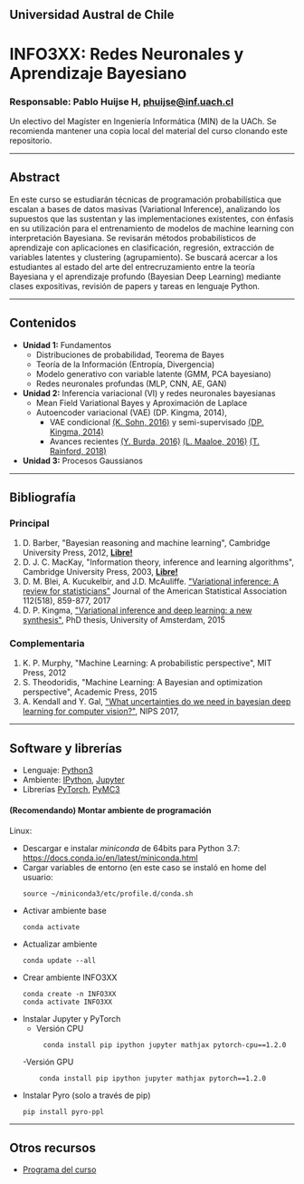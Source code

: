 ## Universidad Austral de Chile

# INFO3XX: Redes Neuronales y Aprendizaje Bayesiano

### Responsable: Pablo Huijse H, phuijse@inf.uach.cl

Un electivo del Magíster en Ingeniería Informática (MIN) de la UACh. Se recomienda mantener una copia local del material del curso clonando este repositorio. 

***
## Abstract

En este curso se estudiarán técnicas de programación probabilística que escalan a bases de datos masivas (Variational Inference), analizando los supuestos que las sustentan y las implementaciones existentes, con énfasis en su utilización para el entrenamiento de modelos de machine learning con interpretación Bayesiana. Se revisarán métodos probabilísticos de aprendizaje con aplicaciones en clasificación, regresión, extracción de variables latentes y clustering (agrupamiento). Se buscará acercar a los estudiantes al estado del arte del entrecruzamiento entre la teoría Bayesiana y el aprendizaje profundo (Bayesian Deep Learning) mediante clases expositivas, revisión de papers y tareas en lenguaje Python.


***
## Contenidos

- **Unidad 1:** Fundamentos
    - Distribuciones de probabilidad, Teorema de Bayes
    - Teoría de la Información (Entropía, Divergencia)
    - Modelo generativo con variable latente (GMM, PCA bayesiano)
    - Redes neuronales profundas (MLP, CNN, AE, GAN)
- **Unidad 2:** Inferencia variacional (VI) y redes neuronales bayesianas
    - Mean Field Variational Bayes y Aproximación de Laplace
    - Autoencoder variacional (VAE) (DP. Kingma, 2014), 
        - VAE condicional [(K. Sohn, 2016)](https://papers.nips.cc/paper/5775-learning-structured-output-representation-using-deep-conditional-generative-models) y semi-supervisado [(DP. Kingma, 2014)](https://arxiv.org/abs/1406.5298)
        - Avances recientes [(Y. Burda, 2016)](https://arxiv.org/abs/1509.00519) [(L. Maaloe, 2016)](https://arxiv.org/abs/1602.05473) [(T. Rainford, 2018)](https://arxiv.org/abs/1802.04537)
- **Unidad 3:** Procesos Gaussianos



***
## Bibliografía 


### Principal
1. D. Barber, "Bayesian reasoning and machine learning", Cambridge University Press, 2012, [**Libre!**](http://www.cs.ucl.ac.uk/staff/d.barber/brml/)
1. D. J. C. MacKay, "Information theory, inference and learning algorithms", Cambridge University Press, 2003, [**Libre!**](http://www.inference.org.uk/itprnn/book.html)
1. D. M. Blei, A. Kucukelbir, and J.D. McAuliffe. ["Variational inference: A review for statisticians"](https://arxiv.org/pdf/1601.00670.pdf) Journal of the American Statistical Association 112(518), 859-877, 2017
1. D. P. Kingma, ["Variational inference and deep learning: a new synthesis"](http://dpkingma.com/), PhD thesis, University of Amsterdam, 2015

### Complementaria

1. K. P. Murphy, "Machine Learning: A probabilistic perspective", MIT Press, 2012
1. S. Theodoridis, "Machine Learning: A Bayesian and optimization perspective", Academic Press, 2015
1. A. Kendall and Y. Gal, ["What uncertainties do we need in bayesian deep learning for computer vision?"](https://arxiv.org/pdf/1703.04977.pdf), NIPS 2017, 

***

## Software y librerías

- Lenguaje: [Python3](https://docs.python.org/3/)
- Ambiente: [IPython](https://ipython.org), [Jupyter](https://jupyter.org/)
- Librerías [PyTorch](https://pytorch.org/), [PyMC3](https://docs.pymc.io/)

#### (Recomendando) Montar ambiente de programación

Linux:
- Descargar e instalar *miniconda* de 64bits para Python 3.7: https://docs.conda.io/en/latest/miniconda.html
- Cargar variables de entorno (en este caso se instaló en home del usuario: 
    ```
    source ~/miniconda3/etc/profile.d/conda.sh
    ```
- Activar ambiente base
    ```
    conda activate
    ```
- Actualizar ambiente
    ```
    conda update --all
    ```
- Crear ambiente INFO3XX
    ```
    conda create -n INFO3XX
    conda activate INFO3XX
    ```
- Instalar Jupyter y PyTorch
    - Versión CPU
    ```
         conda install pip ipython jupyter mathjax pytorch-cpu==1.2.0 
    ```
    -Versión GPU
    ```    
        conda install pip ipython jupyter mathjax pytorch==1.2.0
    ```
- Instalar Pyro (solo a través de pip)
    ```
    pip install pyro-ppl
    ```




***
## Otros recursos


- [Programa del curso](https://docs.google.com/document/d/1EAEhxEz6LEDu7ux7NlD-ZLFRBq8fE-pxhkJf7W5y6JU/edit)


